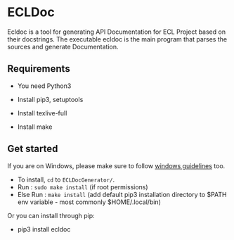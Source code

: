 # ECLDoc

Ecldoc is a tool for generating API Documentation for ECL Project based on their docstrings. The executable ecldoc is the main program that parses the sources and generate Documentation.

## Requirements

- You need Python3
- Install pip3, setuptools
- Install texlive-full

- Install make

## Get started

If you are on Windows, please make sure to follow [windows guidelines](docs/windows.md#windows) too.

- To install, ``cd`` to `ECLDocGenerator/`.
- Run : ``sudo make install`` (if root permissions)
- Else Run : ``make install`` (add default pip3 installation directory to $PATH env variable - most commonly $HOME/.local/bin)

Or you can install through pip:
- pip3 install ecldoc
